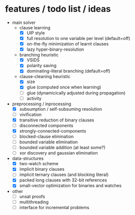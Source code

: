 # features / todo list / ideas
* main solver
  * clause learning
    - [x] UIP style
    - [x] full resolution to one variable per level (default=off)
    - [x] on-the-fly minimization of learnt clauses
    - [x] lazy hyper-binary-resolution
  * branching heuristic
    - [x] VSIDS
    - [x] polarity saving
    - [x] dominating-literal branching (default=off)
  * clause-cleaning heuristic
    - [x] size
    - [x] glue (computed once when learning)
    - [ ] glue (dynamicically adjusted during propagation)
    - [ ] activity
* preprocessing / inprocessing
  - [x] subsumption / self-subsuming resolution
  - [ ] vivification
  - [x] transitive reduction of binary clauses
  - [ ] disconnected components
  - [x] strongly-connected-components
  - [ ] blocked-clause elimination
  - [ ] bounded variable elimination
  - [ ] bounded variable addition (at least some?)
  - [ ] xor discovery and gaussian elimination
* data-structures
  - [x] two-watch scheme
  - [x] implicit binary clauses
  - [ ] implicit ternary clauses (and blocking literal)
  - [x] packed long clauses with 32-bit references
  - [x] small-vector optimization for binaries and watches
* other
  - [ ] unsat proofs
  - [ ] multithreading
  - [ ] interface for incremental problems
